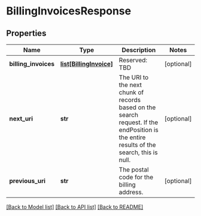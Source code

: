 # BillingInvoicesResponse

## Properties
Name | Type | Description | Notes
------------ | ------------- | ------------- | -------------
**billing_invoices** | [**list[BillingInvoice]**](BillingInvoice.md) | Reserved: TBD | [optional] 
**next_uri** | **str** | The URI to the next chunk of records based on the search request. If the endPosition is the entire results of the search, this is null.  | [optional] 
**previous_uri** | **str** | The postal code for the billing address. | [optional] 

[[Back to Model list]](../README.md#documentation-for-models) [[Back to API list]](../README.md#documentation-for-api-endpoints) [[Back to README]](../README.md)


